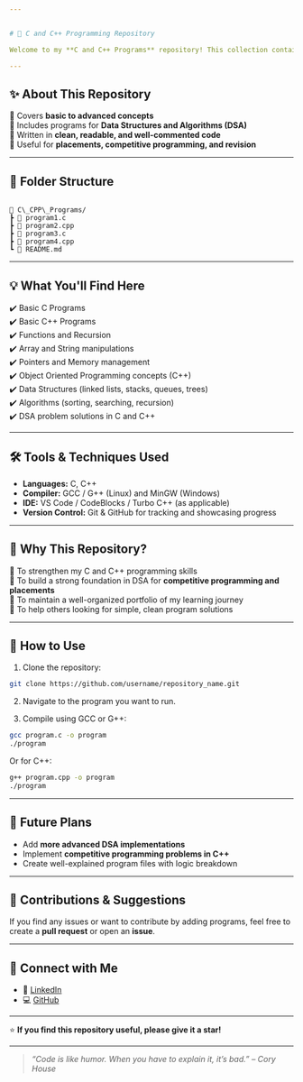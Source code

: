 ```yaml
---


# 🚀 C and C++ Programming Repository

Welcome to my **C and C++ Programs** repository! This collection contains my practice codes, problem-solving implementations, and fundamental to advanced programs developed during my learning journey.

---
```


## ✨ **About This Repository**

🔹 Covers **basic to advanced concepts**  
🔹 Includes programs for **Data Structures and Algorithms (DSA)**  
🔹 Written in **clean, readable, and well-commented code**  
🔹 Useful for **placements, competitive programming, and revision**

---

## 📂 **Folder Structure**

```

📁 C\_CPP\_Programs/
┣ 📄 program1.c
┣ 📄 program2.cpp
┣ 📄 program3.c
┣ 📄 program4.cpp
┗ 📄 README.md

````

---

## 💡 **What You'll Find Here**

✔️ Basic C Programs  
✔️ Basic C++ Programs  
✔️ Functions and Recursion  
✔️ Array and String manipulations  
✔️ Pointers and Memory management  
✔️ Object Oriented Programming concepts (C++)  
✔️ Data Structures (linked lists, stacks, queues, trees)  
✔️ Algorithms (sorting, searching, recursion)  
✔️ DSA problem solutions in C and C++

---

## 🛠️ **Tools & Techniques Used**

- **Languages:** C, C++
- **Compiler:** GCC / G++ (Linux) and MinGW (Windows)
- **IDE:** VS Code / CodeBlocks / Turbo C++ (as applicable)
- **Version Control:** Git & GitHub for tracking and showcasing progress

---

## 🎯 **Why This Repository?**

🔷 To strengthen my C and C++ programming skills  
🔷 To build a strong foundation in DSA for **competitive programming and placements**  
🔷 To maintain a well-organized portfolio of my learning journey  
🔷 To help others looking for simple, clean program solutions

---

## 🚀 **How to Use**

1. Clone the repository:

```bash
git clone https://github.com/username/repository_name.git
````

2. Navigate to the program you want to run.

3. Compile using GCC or G++:

```bash
gcc program.c -o program
./program
```

Or for C++:

```bash
g++ program.cpp -o program
./program
```

---

## 📌 **Future Plans**

* Add **more advanced DSA implementations**
* Implement **competitive programming problems in C++**
* Create well-explained program files with logic breakdown

---

## 🙏 **Contributions & Suggestions**

If you find any issues or want to contribute by adding programs, feel free to create a **pull request** or open an **issue**.

---

## 🔗 **Connect with Me**

- 💼 [LinkedIn](https://www.linkedin.com/in/sk-mahiduzzaman)
- 💻 [GitHub](https://github.com/zahir2003)


---

⭐ **If you find this repository useful, please give it a star!**

---

> *“Code is like humor. When you have to explain it, it’s bad.” – Cory House*

```
